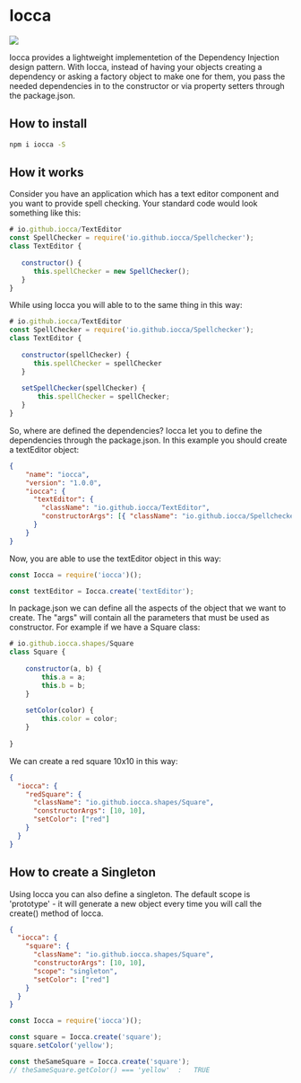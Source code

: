 # Iocca
<a href="https://travis-ci.org/menxit/iocca"><img src="https://travis-ci.org/menxit/iocca.svg?branch=master" /></a>

Iocca provides a lightweight implementetion of the Dependency Injection design pattern. With Iocca,
instead of having your objects creating a dependency or asking a factory object to make one for them,
you pass the needed dependencies in to the constructor or via property setters through the package.json.

## How to install
```bash
npm i iocca -S
```

## How it works
Consider you have an application which has a text editor component and you want to provide spell checking.
Your standard code would look something like this:
```js
# io.github.iocca/TextEditor
const SpellChecker = require('io.github.iocca/Spellchecker');
class TextEditor {
   
   constructor() {
      this.spellChecker = new SpellChecker();
   }
}
```

While using Iocca you will able to to the same thing in this way:
```js
# io.github.iocca/TextEditor
const SpellChecker = require('io.github.iocca/Spellchecker');
class TextEditor {
   
   constructor(spellChecker) {
      this.spellChecker = spellChecker
   }
   
   setSpellChecker(spellChecker) {
       this.spellChecker = spellChecker;
   }
}
```

So, where are defined the dependencies? Iocca let you to define the dependencies through the package.json.
In this example you should create a textEditor object:
```json
{
    "name": "iocca",
    "version": "1.0.0",
    "iocca": {
      "textEditor": {
        "className": "io.github.iocca/TextEditor",
        "constructorArgs": [{ "className": "io.github.iocca/Spellchecker" }]
      }
    }
}
```
Now, you are able to use the textEditor object in this way:
```js
const Iocca = require('iocca')();

const textEditor = Iocca.create('textEditor');
```

In package.json we can define all the aspects of the object that we want to create. The "args" will contain all the
parameters that must be used as constructor. For example if we have a Square class:
```js
# io.github.iocca.shapes/Square
class Square {
    
    constructor(a, b) {
        this.a = a;
        this.b = b;
    }
    
    setColor(color) {
        this.color = color;
    }
    
}
```
We can create a red square 10x10 in this way:
```json
{
  "iocca": {
    "redSquare": {
      "className": "io.github.iocca.shapes/Square",
      "constructorArgs": [10, 10],
      "setColor": ["red"]
    }
  }
}
```

## How to create a Singleton
Using Iocca you can also define a singleton. The default scope is 'prototype' - it will generate a new object every time 
you will call the create() method of Iocca.
```json
{
  "iocca": {
    "square": {
      "className": "io.github.iocca.shapes/Square",
      "constructorArgs": [10, 10],
      "scope": "singleton",
      "setColor": ["red"]
    }
  }
}
```
```js
const Iocca = require('iocca')();

const square = Iocca.create('square');
square.setColor('yellow');

const theSameSquare = Iocca.create('square');
// theSameSquare.getColor() === 'yellow'  :   TRUE
```